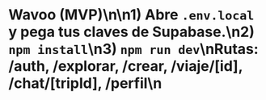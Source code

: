 # Wavoo (MVP)\n\n1) Abre `.env.local` y pega tus claves de Supabase.\n2) `npm install`\n3) `npm run dev`\nRutas: /auth, /explorar, /crear, /viaje/[id], /chat/[tripId], /perfil\n